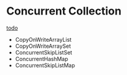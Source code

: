 # Concurrent Collection

[todo](https://github.com/guyc1812/Tony/blob/master/src/main/java/com/avengers/tony/JavaBasic/collection_concurrent)

* CopyOnWriteArrayList
* CopyOnWriteArraySet
* ConcurrentSkipListSet
* ConcurrentHashMap
* ConcurrentSkipListMap